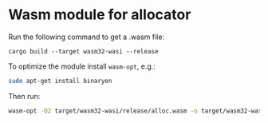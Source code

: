 # Wasm module for allocator

Run the following command to get a .wasm file:

```
cargo build --target wasm32-wasi --release
```

To optimize the module install `wasm-opt`, e.g.:

```bash
sudo apt-get install binaryen
```

Then run:

```bash
wasm-opt -O2 target/wasm32-wasi/release/alloc.wasm -o target/wasm32-wasi/release/alloc.wasm
```
